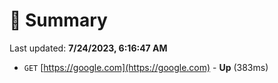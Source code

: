 # 📖 Summary
Last updated: **7/24/2023, 6:16:47 AM**

- `GET` [https://google.com](https://google.com) - **Up** (383ms)
